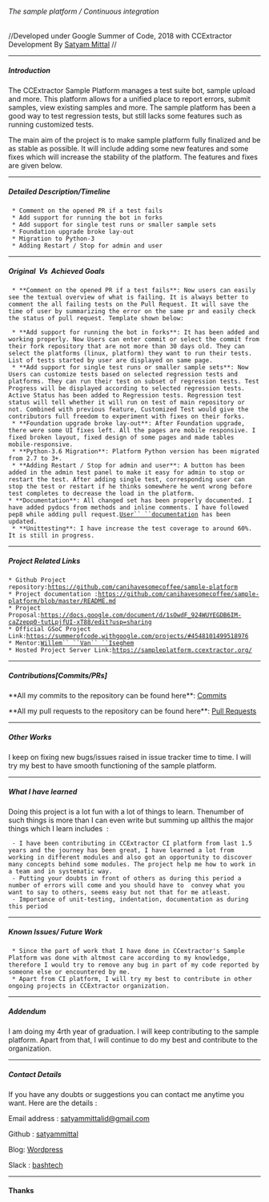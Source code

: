 ###### The sample platform / Continuous integration

//Developed under Google Summer of Code, 2018 with CCExtractor
Development By [Satyam
Mittal](https://github.com/satyammittal) //

------------------------------------------------------------------------

##### Introduction

The CCExtractor Sample Platform manages a test suite bot, sample upload
and more. This platform allows for a unified place to report errors,
submit samples, view existing samples and more. The sample platform has
been a good way to test regression tests, but still lacks some features
such as running customized tests.

The main aim of the project is to make sample platform fully finalized
and be as stable as possible. It will include adding some new features
and some fixes which will increase the stability of the platform. The
features and fixes are given below.

------------------------------------------------------------------------

##### Detailed Description/Timeline

` * Comment on the opened PR if a test fails`\
` * Add support for running the bot in forks`\
` * Add support for single test runs or smaller sample sets`\
` * Foundation upgrade broke lay-out`\
` * Migration to Python-3`\
` * Adding Restart / Stop for admin and user`

------------------------------------------------------------------------

##### Original​ ​ Vs​ ​ Achieved​ ​ Goals

` * **Comment on the opened PR if a test fails**: Now users can easily see the textual overview of what is failing. It is always better to comment the all failing tests on the Pull Request. It will save the time of user by summarizing the error on the same pr and easily check the status of pull request. Template shown below:`

` * **Add support for running the bot in forks**: It has been added and working properly. Now Users can enter commit or select the commit from their fork repository that are not more than 30 days old. They can select the platforms (linux, platform) they want to run their tests. List of tests started by user are displayed on same page.`\
` * **Add support for single test runs or smaller sample sets**: Now Users can customize tests based on selected regression tests and platforms. They can run their test on subset of regression tests. Test Progress will be displayed according to selected regression tests. Active Status has been added to Regression tests. Regression test status will tell whether it will run on test of main repository or not. Combined with previous feature, Customized Test would give the contributors full freedom to experiment with fixes on their forks.`\
` * **Foundation upgrade broke lay-out**: After Foundation upgrade, there were some UI fixes left. All the pages are mobile responsive. I fixed broken layout, fixed design of some pages and made tables mobile-responsive.`\
` * **Python-3.6 Migration**: Platform Python version has been migrated from 2.7 to 3+.`\
` * **Adding Restart / Stop for admin and user**: A button has been added in the admin test panel to make it easy for admin to stop or restart the test. After adding single test, corresponding user can stop the test or restart if he thinks somewhere he went wrong before test completes to decrease the load in the platform.`\
` * **Documentation**: All changed set has been properly documented. I have added pydocs from methods and inline comments. I have followed pep8 while adding pull request. `[`User`` ``documentation`](http://ccextractor.com/public:gsoc:ccextractor_regression_testing)` has been updated.`\
` * **Unittesting**: I have increase the test coverage to around 60%. It is still in progress.`

------------------------------------------------------------------------

##### Project Related Links

` * Github Project repository: `[`https://github.com/canihavesomecoffee/sample-platform`](https://github.com/canihavesomecoffee/sample-platform)\
` * Project documentation : `[`https://github.com/canihavesomecoffee/sample-platform/blob/master/README.md`](https://github.com/canihavesomecoffee/sample-platform/blob/master/README.md)\
` * Project Proposal: `[`https://docs.google.com/document/d/1sOwdF_924WUYEGDB6IM-caZzepp0-tutLpjfUI-xT88/edit?usp=sharing`](https://docs.google.com/document/d/1sOwdF_924WUYEGDB6IM-caZzepp0-tutLpjfUI-xT88/edit?usp=sharing)\
` * Official GSoC Project Link: `[`https://summerofcode.withgoogle.com/projects/#4548101499518976`](https://summerofcode.withgoogle.com/projects/#4548101499518976)\
` * Mentor: `[`Willem`` ``Van`` ``Iseghem`](https://github.com/canihavesomecoffee)\
` * Hosted Project Server Link: `[`https://sampleplatform.ccextractor.org/`](https://sampleplatform.ccextractor.org/)

------------------------------------------------------------------------

##### Contributions\[Commits/PRs\]

 **All my commits to the repository can be found here\*\*:
        [Commits](https://github.com/canihavesomecoffee/sample-platform/commits/master?author=satyammittal)

<!-- -->

 **All my pull requests to the repository can be found here\*\*:
        [Pull
        Requests](https://github.com/canihavesomecoffee/sample-platform/pulls?utf8=%E2%9C%93&q=is%3Apr%20author%3Asatyammittal)

------------------------------------------------------------------------

##### Other Works

I keep on fixing new bugs/issues raised in issue tracker time to time. I
will try my best to have smooth functioning of the sample platform.

------------------------------------------------------------------------

##### What I have learned

Doing​ ​this​ ​project​ ​is​ ​a ​lot​ ​fun​ ​with​ ​a lot​ ​of​ ​things​
​to​ ​learn.​ ​The​ ​number​ ​of​ ​such​ ​things​ ​is​ ​more than​ ​I
​​can​ ​even​ ​write​ ​but​ ​summing​ ​up​ ​all​ ​this​ ​the​ ​major​
​things​ ​which​ ​I ​learn​ ​includes​ ​ :

` - I have been contributing in CCExtractor CI platform from last 1.5 years and the journey has been great, I have learned a lot from working in different modules and also got an opportunity to discover many concepts behind some modules. The project help me how to work in a team and in systematic way.`\
` - Putting​ your​ doubts​ in​ front​ ​of​ ​others​ ​as​ ​during​ ​this​ ​period​ ​a number​ of​ errors​ ​will​ ​come and​ ​you​ ​should​ ​have​ ​to​ ​ convey​ ​what​ ​you​ ​want​ ​to​ ​say​ ​to​ ​others,​ ​seems​ ​easy​ ​but​ ​not​ ​that for​ ​me​ ​atleast.`\
` - Importance​ ​of​ unit-testing, ​indentation​, ​documentation​ ​as​ ​during​ ​this​ ​period​`

------------------------------------------------------------------------

##### Known Issues/ Future Work

` * Since the part of work that I have done in CCextractor's Sample Platform was done with altmost care according to my knowledge, therefore I would try to remove any bug in part of my code reported by someone else or encountered by me.`\
` * Apart from CI platform, I will try my best to contribute in other ongoing projects in CCExtractor organization.`

------------------------------------------------------------------------

##### Addendum

I am doing my 4rth year of graduation. I will keep contributing to the
sample platform. Apart from that, I will continue to do my best and
contribute to the organization.

------------------------------------------------------------------------

##### Contact Details

If you have any doubts or suggestions you can contact me anytime you
want. Here are the details :

Email address : <satyammittalid@gmail.com>

Github : [satyammittal](https://github.com/satyammittal)

Blog: [Wordpress](https://satyammittal.wordpress.com/)

Slack :
[bashtech](https://rhccgsoc15.slack.com/team/bashtech)

------------------------------------------------------------------------

#### Thanks

